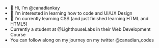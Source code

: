 - 👋 Hi, I’m @canadiankay
- 👀 I’m interested in learning how to code and UI/UX Design
- 🌱 I’m currently learning CSS (and just finished learning HTML and HTML5)
- Currently a student at @LighthouseLabs in their Web Development Course
- You can follow along on my journey on my twitter @canadian_codes

<!---
canadiankay/canadiankay is a ✨ special ✨ repository because its `README.md` (this file) appears on your GitHub profile.
You can click the Preview link to take a look at your changes.
--->
